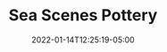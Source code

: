 ---
title: "Sea Scenes Pottery"
date: 2022-01-14T12:25:19-05:00
description: ""
categories: []
displayInMenu: false
displayInList: true
draft: true
dropCap: false
resources:
- name: featuredImage
  src: ""
---